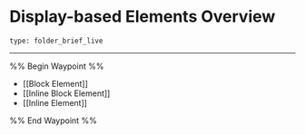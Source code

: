 # Display-based Elements Overview
 
```ccard
type: folder_brief_live
```
 
---

%% Begin Waypoint %%
- [[Block Element]]
- [[Inline Block Element]]
- [[Inline Element]]

%% End Waypoint %%